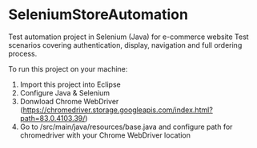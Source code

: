 # SeleniumStoreAutomation
Test automation project in Selenium (Java) for e-commerce website
Test scenarios covering authentication, display, navigation and full ordering process.

To run this project on your machine:
1. Import this project into Eclipse
2. Configure Java & Selenium
3. Donwload Chrome WebDriver (https://chromedriver.storage.googleapis.com/index.html?path=83.0.4103.39/) 
4. Go to /src/main/java/resources/base.java and configure path for chromedriver with your Chrome WebDriver location
